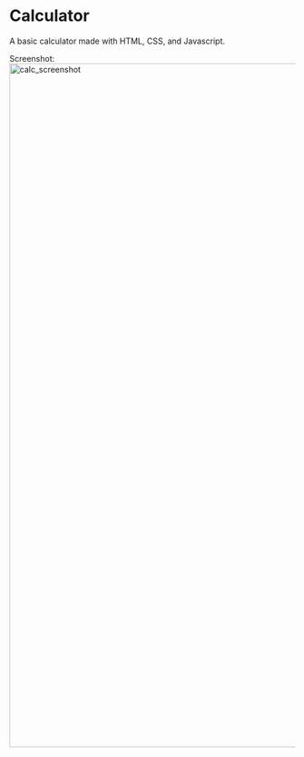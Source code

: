 # Calculator
A basic calculator made with HTML, CSS, and Javascript.  

Screenshot:  
<img width="1204" alt="calc_screenshot" src="https://user-images.githubusercontent.com/29238419/80676385-9ea2b180-8a84-11ea-9200-06496065774c.png">

